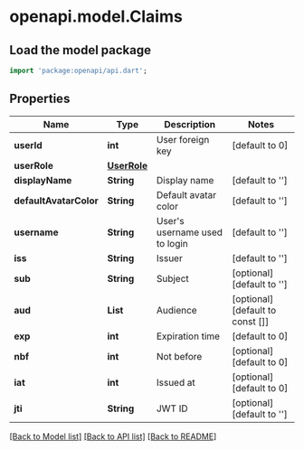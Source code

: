 # openapi.model.Claims

## Load the model package
```dart
import 'package:openapi/api.dart';
```

## Properties
Name | Type | Description | Notes
------------ | ------------- | ------------- | -------------
**userId** | **int** | User foreign key | [default to 0]
**userRole** | [**UserRole**](UserRole.md) |  | 
**displayName** | **String** | Display name | [default to '']
**defaultAvatarColor** | **String** | Default avatar color | [default to '']
**username** | **String** | User's username used to login | [default to '']
**iss** | **String** | Issuer | [default to '']
**sub** | **String** | Subject | [optional] [default to '']
**aud** | **List<String>** | Audience | [optional] [default to const []]
**exp** | **int** | Expiration time | [default to 0]
**nbf** | **int** | Not before | [optional] [default to 0]
**iat** | **int** | Issued at | [optional] [default to 0]
**jti** | **String** | JWT ID | [optional] [default to '']

[[Back to Model list]](../README.md#documentation-for-models) [[Back to API list]](../README.md#documentation-for-api-endpoints) [[Back to README]](../README.md)


